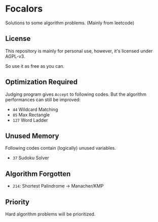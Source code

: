 # Focalors
Solutions to some algorithm problems. (Mainly from leetcode)


## License
This repository is mainly for personal use, however, it's licensed under AGPL-v3.

So use it as free as you can.


## Optimization Required

Judging program gives `Accept` to following codes. But the algorithm performances can still be improved:
- `44` Wildcard Matching
- `85` Max Rectangle
- `127` Word Ladder


## Unused Memory

Following codes contain (logically) unused variables.
- `37` Sudoku Solver


## Algorithm Forgotten

- `214`: Shortest Palindrome -> Manacher/KMP

## Priority

Hard algorithm problems will be prioritized.
